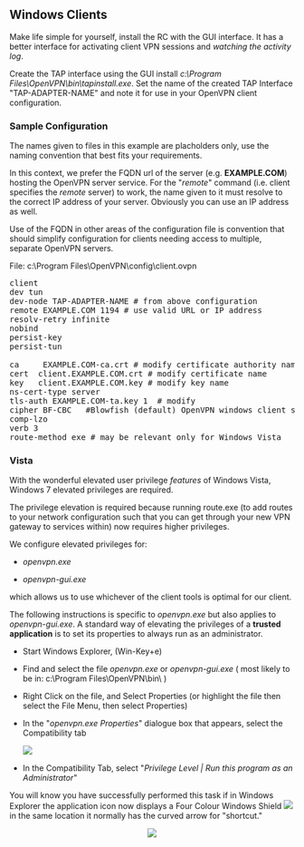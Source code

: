## Windows Clients

Make life simple for yourself, install the RC with the GUI interface. It has a better interface 
for activating client VPN sessions and _watching the activity log_.

Create the TAP interface using the GUI install _c:\Program Files\OpenVPN\bin\tapinstall.exe_. 
Set the name of the created TAP Interface "TAP-ADAPTER-NAME" and note it for use in your OpenVPN client configuration.

### Sample Configuration

The names given to files in this example are placholders only, use the naming convention that best fits your requirements. 

In this context, we prefer the FQDN url of the server (e.g. __EXAMPLE.COM__) hosting the OpenVPN server service. 
For the "_remote_" command (i.e. client specifies the _remote_ server) to work, the name given to it must resolve to the 
correct IP address of your server. Obviously you can use an IP address as well.

Use of the FQDN in other areas of the configuration file is convention that should simplify configuration for clients 
needing access to multiple, separate OpenVPN servers.

File: c:\Program Files\OpenVPN\config\client.ovpn

<pre class="config-file">
client
dev tun
dev-node TAP-ADAPTER-NAME # from above configuration
remote EXAMPLE.COM 1194 # use valid URL or IP address
resolv-retry infinite
nobind
persist-key
persist-tun

ca     EXAMPLE.COM-ca.crt # modify certificate authority name
cert  client.EXAMPLE.COM.crt # modify certificate name
key   client.EXAMPLE.COM.key # modify key name
ns-cert-type server 
tls-auth EXAMPLE.COM-ta.key 1  # modify
cipher BF-CBC   #Blowfish (default) OpenVPN windows client seems to cycle through all anyway
comp-lzo
verb 3
route-method exe # may be relevant only for Windows Vista
</pre>



### Vista

With the wonderful elevated user privilege _features_ of Windows Vista, Windows 7
elevated privileges are required.

The privilege elevation is required because running route.exe (to add routes 
to your network configuration such that you can get through your new VPN gateway
to services within) now requires higher privileges.

We configure elevated privileges for:

- _openvpn.exe_

- _openvpn-gui.exe_
    
which allows us to use whichever of the client tools is optimal for our client.

The following instructions is specific to _openvpn.exe_ but also applies to _openvpn-gui.exe_. 
A standard way of elevating the privileges of a __trusted application__ is to set its properties
to always run as an administrator.

- Start Windows Explorer, (Win-Key+e) 

- Find and select the file _openvpn.exe_  or _openvpn-gui.exe_ ( most likely to be in: c:\Program Files\OpenVPN\bin\ )
    
- Right Click on the file, and Select Properties (or highlight the file then select the File Menu, then select Properties)

- In the "_openvpn.exe Properties_" dialogue box that appears, select the Compatibility tab
    
<ul>
    <div style="text-align: center">
        <img src='@!urlTo("media/images/openvpn_properties_compatibility.png")!@' align="left" /><br clear="all" />
    </div>
</ul>

- In the Compatibility Tab, select "_Privilege Level | Run this program as an Administrator_" 

You will know you have successfully performed this task if in Windows Explorer the application icon now displays a 
Four Colour Windows Shield <img src='@!urlTo("media/images/shield.elevated.privileges.png")!@' />
in the same location it normally has the curved arrow for "shortcut."

<div style="text-align: center">
    <img src='@!urlTo("media/images/openvpn_elevated_privileges.png")!@' /><br clear="all" />
</div>
